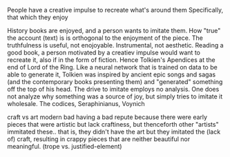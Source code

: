 





People have a creative impulse to recreate what's around them
Specifically, that which they enjoy




History books are enjoyed, and a person wants to imitate them. How "true" the account (text) is is orthogonal to the enjoyment of the piece. The truthfulness is useful, not enojoyable. Instrumental, not aesthetic.
Reading a good book, a person motivated by a creatiev impulse would want to recreate it, also if in the form of fiction.
Hence Tolkien's Apendices at the end of Lord of the Ring. Like a neural network that is trained on data to be able to generate it, Tolkien was inspired by ancient epic songs and sagas (and the contemporary books presenting them) and "generated" something off the top of his head.
The drive to imitate employs no analysis. One does not analyze why something was a source of joy, but simply tries to imitate it wholesale. 
The codices, Seraphinianus, Voynich

craft vs art
modern bad having a bad repute because there were early pieces that were artistic but lack craftiness, but thenceforth other "artists" immitated these.. that is, they didn't have the art but they imitated the (lack of) craft, resulting in crappy pieces that are neither beautiful nor meaningful. 
(trope vs. justified-element)











